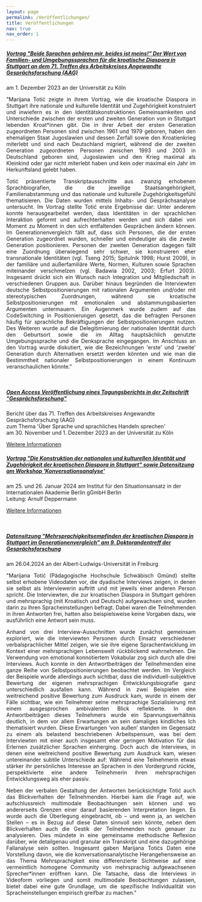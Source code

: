 ```yaml
---
layout: page
permalink: /Veröffentlichungen/
title: Veröffentlichungen
nav: true
nav_order: 1
---
```

<!-- _pages/Veröffentlichungen.md -->

 
<h5>
<a href='#'>Vortrag "Beide Sprachen gehören mir, beides ist meins!" Der Wert von Familien- und Umgebungssprachen für die kroatische Diaspora in Stuttgart an dem 71. Treffen des Arbeitskreises Angewandte Gesprächsforschung (AAG)</a>
</h5>
am 1. Dezember 2023 an der Universität zu Köln <br>

<p align="justify">
"Marijana Totić zeigte in ihrem Vortrag, wie die kroatische Diaspora in Stuttgart ihre nationale und kulturelle Identität und Zugehörigkeit konstruiert und inwiefern es in den Identitätskonstruktionen Gemeinsamkeiten und Unterschiede zwischen der ersten und zweiten Generation von in Stuttgart lebenden Kroat*innen gibt. Die in ihrer Arbeit der ersten Generation zugeordneten Personen sind zwischen 1961 und 1979 geboren, haben den ehemaligen Staat Jugoslawien und dessen Zerfall sowie den Kroatienkrieg miterlebt und sind nach Deutschland migriert, während die der zweiten Generation zugeordneten Personen zwischen 1993 und 2003 in Deutschland geboren sind, Jugoslawien und den Krieg maximal als Kleinkind oder gar nicht miterlebt haben und kein oder maximal ein Jahr im Herkunftsland gelebt
haben. 
</p>
<p align="justify">
Totić präsentierte Transkriptausschnitte aus zwanzig erhobenen Sprachbiografien, die die jeweilige Staatsangehörigkeit, Familienabstammung und das nationale und kulturelle Zugehörigkeitsgefühl thematisieren. Die Daten wurden mittels Inhalts- und Gesprächsanalyse untersucht. Im Vortrag stellte Totić erste Ergebnisse dar: Unter anderem konnte herausgearbeitet werden, dass Identitäten in der sprachlichen Interaktion geformt und aufrechterhalten werden und sich dabei von Moment zu Moment in den sich entfaltenden Gesprächen ändern können. Im Generationenvergleich fällt auf, dass sich Personen, die der ersten Generation zugeordnet wurden, schneller und eindeutiger als die zweite Generation positionieren. Personen der zweiten Generation dagegen fällt eine Zuordnung überwiegend sehr schwer, sie konstruieren eher transnationale Identitäten (vgl. Tseng 2015; Spitulnik 1998; Hurst 2009), in der familiäre und außerfamiliäre Werte, Normen, Kulturen sowie Sprachen miteinander verschmelzen (vgl. Badawia 2002, 2003; Erfurt 2003). Insgesamt drückt sich ein Wunsch nach Integration und Mitgliedschaft in verschiedenen Gruppen aus. Darüber hinaus begründen die Interviewten deutsche Selbstpositionierungen mit rationalen Argumenten und/oder mit stereotypischen Zuordnungen, während sie kroatische Selbstpositionierungen mit emotionalen und abstammungsbasierten Argumenten untermauern. Ein Augenmerk wurde zudem auf das CodeSwitching in Positionierungen gesetzt, das die befragten Personen häufig für sprachliche Bekräftigungen der Selbstpositionierungen nutzen. Des Weiteren wurde auf die Delegitimierung der nationalen Identität durch den Geburtsort sowie
die im Alltag hauptsächlich genutzte Umgebungssprache und die Denksprache eingegangen. Im Anschluss an den Vortrag wurde diskutiert, wie die Bezeichnungen 'erste' und 'zweite' Generation durch Alternativen ersetzt werden könnten und wie man die Bestimmtheit nationaler Selbstpositionierungen in einem Kontinuum veranschaulichen könnte."
</p>
<br>

<h5>
<a href='#'>Open Access Veröffentlichung eines Tagungsberichts in der Zeitschrift "Gesprächsforschung"</a>
</h5>
Bericht über das 71. Treffen des Arbeitskreises Angewandte Gesprächsforschung (AAG) <br>
zum Thema 'Über Sprache und sprachliches Handeln sprechen' <br>
am 30. November und 1. Dezember 2023 an der Universität zu Köln <br>
<p>
<a href="http://www.gespraechsforschung-online.de/fileadmin/dateien/heft2024/tb-aag71.pdf">Weitere Informationen</a>
<br>

<h5>
<a href='#'>Vortrag "Die Konstruktion der nationalen und kulturellen Identität und Zugehörigkeit der kroatischen Diaspora in Stuttgart" sowie Datensitzung am Workshop 'Konversationsanalyse' 
</a>
</h5> 
am 25. und 26. Januar 2024 am Institut für den Situationsansatz in der Internationalen Akademie Berlin gGmbH Berlin<br>
Leitung: Arnulf Deppermann <br>
<p>
<a href="https://qualitative-forschung.de/event/ws-ka-24">Weitere Informationen</a>
</p>
<br>

<h5>
<a href='#'>Datensitzung "Mehrsprachigkeitsempfinden der kroatischen Diaspora in Stuttgart im Generationenvergleich" am 9. Doktorandentreff der Gesprächsforschung</a>
</h5>
am 26.04.2024 an der Albert-Ludwigs-Universität in Freiburg<br>

<p align="justify">
"Marijana Totić (Pädagogische Hochschule Schwäbisch Gmünd) stellte selbst erhobene Videodaten vor, die dyadische Interviews zeigen, in denen sie selbst als Interviewerin auftritt und mit jeweils einer anderen Person spricht. Die Interviewten, die zur kroatischen Diaspora
in Stuttgart gehören und mehrsprachig (mit Kroatisch und Deutsch) aufgewachsen sind, wurden darin zu ihren Spracheinstellungen befragt. Dabei waren die Teilnehmenden in ihren Antworten frei, hatten also beispielsweise keine Vorgaben dazu, wie ausführlich eine Antwort sein muss.
</p>

<p align="justify">
Anhand von drei Interview-Ausschnitten wurde zunächst gemeinsam exploriert, wie die interviewten Personen durch Einsatz verschiedener
verbalsprachlicher Mittel zeigen, wie sie ihre eigene Sprachentwicklung im Kontext einer mehrsprachigen Lebenswelt rückblickend wahrnehmen. Die Verwendung von emotional konnotiertem Vokabular zog sich durch alle drei Interviews. Auch konnte in den Antwortbeiträgen der Teilnehmenden eine ganze Reihe von Selbstpositionierungen beobachtet werden. Im Vergleich der Beispiele wurde allerdings auch sichtbar, dass die individuell-subjektive Bewertung der eigenen mehrsprachigen Entwicklungsbiografie ganz unterschiedlich ausfallen kann. Während in zwei Beispielen eine weitreichend positive Bewertung zum Ausdruck kam, wurde in einem der Fälle sichtbar, wie ein Teilnehmer seine mehrsprachige Sozialisierung mit einem ausgesprochen ambivalenten Blick reflektierte. In den Antwortbeiträgen dieses Teilnehmers wurde ein Spannungsverhältnis deutlich, in dem vor allem Erwartungen an sein damaliges kindliches Ich thematisiert wurden. Diese Erwartungen ‘von außen’ standen im Gegensatz zu einem als belastend beschriebenen Arbeitspensum, was bei dem Interviewten mit einer auch insgesamt eher geringen Motivation für das Erlernen zusätzlicher Sprachen einherging. Doch auch die Interviews, in denen eine weitreichend positive Bewertung zum Ausdruck kam, wiesen untereinander subtile Unterschiede auf: Während eine Teilnehmerin etwas stärker ihr persönliches Interesse an Sprachen in den Vordergrund rückte, perspektivierte eine andere Teilnehmerin ihren mehrsprachigen Entwicklungsweg als eher passiv.
</p>

<p align="justify">
Neben der verbalen Gestaltung der Antworten berücksichtigte Totić auch das Blickverhalten der Teilnehmenden. Hierbei kam die Frage auf, wie aufschlussreich multimodale Beobachtungen sein können und wo andererseits Grenzen einer darauf basierenden Interpretation liegen. Es wurde auch die Überlegung eingebracht, ob – und wenn ja, an welchen Stellen – es in Bezug auf diese Daten sinnvoll sein könnte, neben dem Blickverhalten auch die Gestik der Teilnehmenden noch genauer zu analysieren. Dies mündete in eine gemeinsame methodische Reflexion darüber, wie detailgenau und granular ein Transkript und eine dazugehörige Fallanalyse sein sollten. Insgesamt gaben Marijana Totićs Daten eine Vorstellung davon, wie die konversationsanalytische Herangehensweise an das Thema Mehrsprachigkeit eine differenzierte Sichtweise auf eine vermeintlich homogene Community von mehrsprachig aufgewachsenen Sprecher*innen eröffnen kann. Die Tatsache, dass die Interviews in Videoform vorliegen und somit multimodale Beobachtungen zulassen, bietet dabei eine gute Grundlage, um die spezifische Individualität von Spracheinstellungen empirisch greifbar zu machen."
</p>
<br>







  
 






